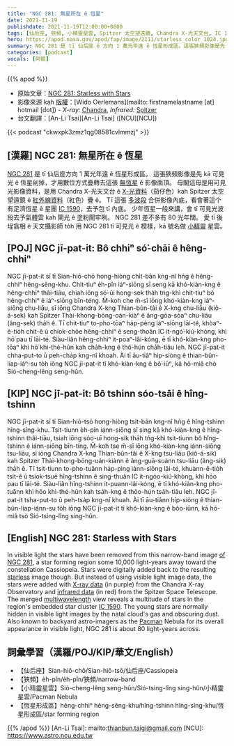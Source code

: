 ```yaml
---
title: "NGC 281: 無星所在 ê 恆星"
date: 2021-11-19
publishdate: 2021-11-19T12:00:00+0800
tags: [仙后座, 狹頻, 小精靈星雲, Spitzer 太空望遠鏡, Chandra X-光天文台, IC 1590, 星團, NGC 281, 恆星形成區]
hero: https://apod.nasa.gov/apod/fap/image/2111/starless_color_1024.jpg
summary: NGC 281 是 tī 仙后座 ê 方向 1 萬光年遠 ê 恆星形成區。這張狹頻影像是先 kā 可見光 ê 恆星刣掉，才用數位方式疊轉去這張無恆星 ê 影像面頂。
categories: [podcast]
vocals: [阿錕]
---
```


{{% apod %}}

- 原始文章：[NGC 281: Starless with Stars](https://apod.nasa.gov/apod/ap211119.html)
- 影像來源 kah [版權][copyright]：[Wido Oerlemans](mailto: firstnamelastname [at] hotmail [dot]) - *X-ray:* [Chandra](https://chandra.harvard.edu/), *Infrared:* [Spitzer](https://www.spitzer.caltech.edu/)
- 台文翻譯：[An-Li Tsai][An-Li Tsai] ([NCU][NCU])

{{< podcast "ckwxpk3zmz1qg08581cvlmmzj" >}}

## [漢羅] NGC 281: 無星所在 ê 恆星
[NGC 281][of NGC 281] 是 tī 仙后座方向 1 萬光年遠 ê 恆星形成區。
這張狹頻影像是先 kā 可見光 ê 恆星刣掉，才用數位方式疊轉去這張 [無恆星][starless t] ê 影像面頂。
毋閣這毋是用可見光影像資料，是用 Chandra X-光天文台 ê [X-光資料][X-ray data]（茄仔色）kah Spitzer 太空望遠鏡 ê [紅外線資料][infrared data]（紅色）疊 ê。
Tī 這張 [多波段][multiwavelength] 合併影像內底，看會著這个有足濟恆星 ê 星團 [IC 1590][IC 1590]，去予包 tī 內底。
少年恆星一般來講，會 tī 可見光波段去予氣體雲 kah 閘光 ê 塗粉閘牢咧。
NGC 281 差不多有 80 光年闊。
愛 tī 後埕翕相 ê 天文攝影師 to̍h 用 NGC 281 tī 可見光 ê 模樣，kā 號名做 [小精靈][Pacman] 星雲。


## [POJ] NGC jī-pat-it: Bô chhiⁿ só͘-chāi ê hêng-chhiⁿ
NGC jī-pat-it sī tī Sian-hiō-chō hong-hiòng chi̍t-bān kng-nî hn̄g ê hêng-chhiⁿ hêng-sêng-khu.
Chit-tiuⁿ e̍h-pîn iáⁿ-siōng sī seng kā khó-kiàn-kng ê hêng-chhiⁿ thâi-tiāu, chiah iōng só͘-ūi hong-sek tha̍h tńg-khì chit-tiuⁿ bô hêng-chhiⁿ ê iáⁿ-siōng bīn-téng.
M̄-koh che m̄-sī iōng khó-kiàn-kng iáⁿ-siōng chu-liāu, sī iōng Chandra X-kng Thian-bûn-tâi ê X-kng chu-liāu (kiô-á-sek) kah Spitzer Thài-khong-bōng-oán-kiàⁿ ê âng-gōa-sòaⁿ chu-liāu (âng-sek) tha̍h ê.
Tī chit-tiuⁿ to-pho-tōaⁿ ha̍p-pèng iáⁿ-siōng lāi-té, khòaⁿ-ē-tio̍h chit-ê ū chiok-chōe hêng-chhiⁿ ê seng-thoân IC it-ngó͘-kiú-khòng, khì hō͘ pau tī lāi-té.
Siàu-liân hêng-chhiⁿ it-poaⁿ-lâi-kóng, ē tī khó-kiàn-kng pho-tōaⁿ khì hō͘ khì-thé-hûn kah cha̍h-kng ê thô͘-hún cha̍h-tiâu leh.
NGC jī-pat-it chha-put-to ū peh-cha̍p kng-nî khoah.
Ài tī āu-tiâⁿ hip-siòng ê thian-bûn-liap-iáⁿ-su to̍h iōng NGC jī-pat-it tī khó-kiàn-kng ê bô͘-iūⁿ, kā hō-miâ chò  Sió-cheng-lêng seng-hûn.

## [KIP] NGC jī-pat-it: Bô tshinn sóo-tsāi ê hîng-tshinn
NGC jī-pat-it sī tī Sian-hiō-tsō hong-hiòng tsi̍t-bān kng-nî hn̄g ê hîng-tshinn hîng-sîng-khu.
Tsit-tiunn e̍h-pîn iánn-siōng sī sing kā khó-kiàn-kng ê hîng-tshinn thâi-tiāu, tsiah iōng sóo-uī hong-sik tha̍h tńg-khì tsit-tiunn bô hîng-tshinn ê iánn-siōng bīn-tíng.
M̄-koh tse m̄-sī iōng khó-kiàn-kng iánn-siōng tsu-liāu, sī iōng Chandra X-kng Thian-bûn-tâi ê X-kng tsu-liāu (kiô-á-sik) kah Spitzer Thài-khong-bōng-uán-kiànn ê âng-guā-suànn tsu-liāu (âng-sik) tha̍h ê.
Tī tsit-tiunn to-pho-tuānn ha̍p-pìng iánn-siōng lāi-té, khuànn-ē-tio̍h tsit-ê ū tsiok-tsuē hîng-tshinn ê sing-thuân IC it-ngóo-kiú-khòng, khì hōo pau tī lāi-té.
Siàu-liân hîng-tshinn it-puann-lâi-kóng, ē tī khó-kiàn-kng pho-tuānn khì hōo khì-thé-hûn kah tsa̍h-kng ê thôo-hún tsa̍h-tiâu leh.
NGC jī-pat-it tsha-put-to ū peh-tsa̍p kng-nî khuah.
Ài tī āu-tiânn hip-siòng ê thian-bûn-liap-iánn-su to̍h iōng NGC jī-pat-it tī khó-kiàn-kng ê bôo-iūnn, kā hō-miâ tsò  Sió-tsing-lîng sing-hûn.

## [English] NGC 281: Starless with Stars
In visible light the stars have been removed from this narrow-band image [of NGC 281][of NGC 281], a star forming region some 10,000 light-years away toward the constellation Cassiopeia.
Stars were digitally added back to the resulting [starless][starless e] image though.
But instead of using visible light image data, the stars were added with [X-ray data][X-ray data] (in purple) from the Chandra X-ray Observatory and [infrared data][infrared data] (in red) from the Spitzer Space Telescope.
The merged [multiwavelength][multiwavelength] view reveals a multitude of stars in the region's embedded star cluster [IC 1590][IC 1590].
The young stars are normally hidden in visible light images by the natal cloud's gas and obscuring dust.
Also known to backyard astro-imagers as the [Pacman][Pacman] Nebula for its overall appearance in visible light, NGC 281 is about 80 light-years across.

## 詞彙學習（漢羅/POJ/KIP/華文/English）
- 【仙后座】Sian-hiō-chō/Sian-hiō-tsō/仙后座/Cassiopeia
- 【狹頻】e̍h-pîn/e̍h-pîn/狹頻/narrow-band
- 【小精靈星雲】Sió-cheng-lêng seng-hûn/Sió-tsing-lîng sing-hûn/小精靈星雲/Pacman Nebula
- 【恆星形成區】hêng-chhiⁿ hêng-sêng-khu/hîng-tshinn hîng-sîng-khu/恆星形成區/star forming region


{{% /apod %}}
[An-Li Tsai]: mailto:thianbun.taigi@gmail.com
[NCU]: https://www.astro.ncu.edu.tw

[copyright]: https://apod.nasa.gov/apod/fap/lib/about_apod.html#srapply

[of NGC 281]:https://apod.nasa.gov/apod/ap110825.html
[starless e]:https://apod.nasa.gov/apod/ap210827.html
[starless t]:https://apod.tw/daily/20210827/
[X-ray data]:https://chandra.harvard.edu/photo/2011/ngc281/
[infrared data]:https://www.spitzer.caltech.edu/image/sig11-014-living-the-high-life
[multiwavelength]:https://science.nasa.gov/ems/01_intro
[IC 1590]:https://arxiv.org/abs/2106.15129
[Pacman]:https://www.google.com/doodles/30th-anniversary-of-pac-man
